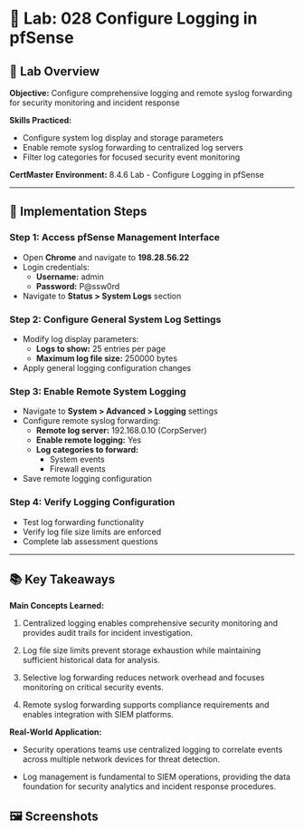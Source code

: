 # 🧪 Lab: 028 Configure Logging in pfSense

## 🎯 Lab Overview

**Objective:** Configure comprehensive logging and remote syslog forwarding for security monitoring and incident response 

**Skills Practiced:**
- Configure system log display and storage parameters
- Enable remote syslog forwarding to centralized log servers
- Filter log categories for focused security event monitoring 

**CertMaster Environment:** 8.4.6 Lab - Configure Logging in pfSense

---
## 📝 Implementation Steps

### Step 1: Access pfSense Management Interface

- Open **Chrome** and navigate to **198.28.56.22**
- Login credentials:
    - **Username:** admin
    - **Password:** P@ssw0rd
- Navigate to **Status > System Logs** section

### Step 2: Configure General System Log Settings

- Modify log display parameters:
    - **Logs to show:** 25 entries per page
    - **Maximum log file size:** 250000 bytes
- Apply general logging configuration changes

### Step 3: Enable Remote System Logging

- Navigate to **System > Advanced > Logging** settings
- Configure remote syslog forwarding:
    - **Remote log server:** 192.168.0.10 (CorpServer)
    - **Enable remote logging:** Yes
    - **Log categories to forward:**
        - System events
        - Firewall events
- Save remote logging configuration

### Step 4: Verify Logging Configuration

- Test log forwarding functionality
- Verify log file size limits are enforced
- Complete lab assessment questions

---
## 📚 Key Takeaways

**Main Concepts Learned:**

1. Centralized logging enables comprehensive security monitoring and provides audit trails for incident investigation.
    
2. Log file size limits prevent storage exhaustion while maintaining sufficient historical data for analysis.
    
3. Selective log forwarding reduces network overhead and focuses monitoring on critical security events.
    
4. Remote syslog forwarding supports compliance requirements and enables integration with SIEM platforms.
    

**Real-World Application:**

- Security operations teams use centralized logging to correlate events across multiple network devices for threat detection.
    
- Log management is fundamental to SIEM operations, providing the data foundation for security analytics and incident response procedures.
    
## 🖼️ Screenshots